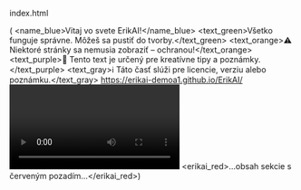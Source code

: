 index.html

(<title>Moja farebná stránka</title>
<name_blue>Vitaj vo svete ErikAI!</name_blue>
<text_green>Všetko funguje správne. Môžeš sa pustiť do tvorby.</text_green>
<text_orange>⚠️ Niektoré stránky sa nemusia zobraziť – ochranou!</text_orange>
<text_purple>🎨 Tento text je určený pre kreatívne tipy a poznámky.</text_purple>
<text_gray>ℹ️ Táto časť slúži pre licencie, verziu alebo poznámku.</text_gray>
<odkaz>https://erikai-demoa1.github.io/ErikAI/</odkaz>
<video>https://www.youtube.com/embed/dQw4w9WgXcQ</video>
<erikai_red>…obsah sekcie s červeným pozadím…</erikai_red>)
